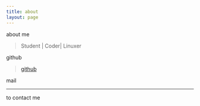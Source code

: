 ```yaml
---
title: about
layout: page
---
```


about me

> Student | Coder| Linuxer 

github 

> [github](https://github.com/wujiantao)

mail 
<blockquote><p>
 <script type="text/javascript">
var ascii = [119, 117, 106, 105, 97, 110, 116, 97, 111, 122, 104, 115, 104, 35, 103, 109, 97, 105, 108, 46, 99, 111, 109];
var email = "";
for (var i = 0; i < ascii.length; i++) {
	email += "&#" + ascii[i] + ";";
}
document.write(email);
</script>
</p></blockquote>



---
to contact me
